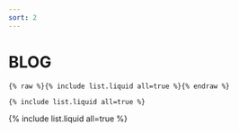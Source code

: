 ```yaml
---
sort: 2
---
```


# BLOG

```
{% raw %}{% include list.liquid all=true %}{% endraw %}

{% include list.liquid all=true %}
```

{% include list.liquid all=true %}
